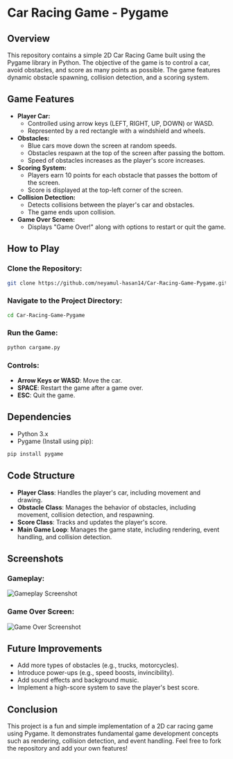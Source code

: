 # Car Racing Game - Pygame

## Overview
This repository contains a simple 2D Car Racing Game built using the Pygame library in Python. The objective of the game is to control a car, avoid obstacles, and score as many points as possible. The game features dynamic obstacle spawning, collision detection, and a scoring system.

## Game Features
- **Player Car:**
  - Controlled using arrow keys (LEFT, RIGHT, UP, DOWN) or WASD.
  - Represented by a red rectangle with a windshield and wheels.
- **Obstacles:**
  - Blue cars move down the screen at random speeds.
  - Obstacles respawn at the top of the screen after passing the bottom.
  - Speed of obstacles increases as the player's score increases.
- **Scoring System:**
  - Players earn 10 points for each obstacle that passes the bottom of the screen.
  - Score is displayed at the top-left corner of the screen.
- **Collision Detection:**
  - Detects collisions between the player's car and obstacles.
  - The game ends upon collision.
- **Game Over Screen:**
  - Displays "Game Over!" along with options to restart or quit the game.

## How to Play
### Clone the Repository:
```bash
git clone https://github.com/neyamul-hasan14/Car-Racing-Game-Pygame.git
```
### Navigate to the Project Directory:
```bash
cd Car-Racing-Game-Pygame
```
### Run the Game:
```bash
python cargame.py
```
### Controls:
- **Arrow Keys or WASD**: Move the car.
- **SPACE**: Restart the game after a game over.
- **ESC**: Quit the game.

## Dependencies
- Python 3.x
- Pygame (Install using pip):
```bash
pip install pygame
```

## Code Structure
- **Player Class**: Handles the player's car, including movement and drawing.
- **Obstacle Class**: Manages the behavior of obstacles, including movement, collision detection, and respawning.
- **Score Class**: Tracks and updates the player's score.
- **Main Game Loop**: Manages the game state, including rendering, event handling, and collision detection.

## Screenshots

### Gameplay:
![Gameplay Screenshot](assets/screenshots/GamePlay.png)

### Game Over Screen:
![Game Over Screenshot](assets/screenshots/GameOver.png)


## Future Improvements
- Add more types of obstacles (e.g., trucks, motorcycles).
- Introduce power-ups (e.g., speed boosts, invincibility).
- Add sound effects and background music.
- Implement a high-score system to save the player's best score.

## Conclusion
This project is a fun and simple implementation of a 2D car racing game using Pygame. It demonstrates fundamental game development concepts such as rendering, collision detection, and event handling. Feel free to fork the repository and add your own features!


